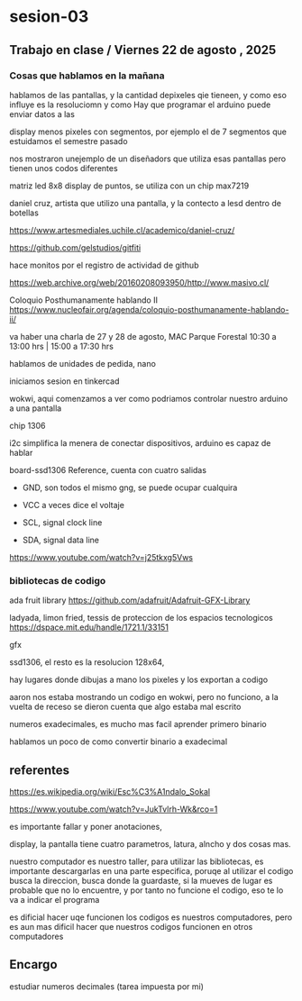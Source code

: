 # sesion-03

## Trabajo en clase / Viernes 22 de agosto , 2025

### Cosas que hablamos en la mañana

hablamos de las pantallas, y la cantidad depixeles qie tieneen, y como eso influye es la resoluciomn y como Hay que programar
el arduino puede enviar datos a las

display menos pixeles con segmentos, por ejemplo el de 7 segmentos que estuidamos el semestre pasado

nos mostraron unejemplo de un diseñadors que utiliza esas pantallas pero tienen unos codos diferentes

matriz led 8x8 display de puntos, se utiliza con un chip max7219

daniel cruz, artista que utilizo una pantalla, y la contecto a lesd dentro de botellas

https://www.artesmediales.uchile.cl/academico/daniel-cruz/

https://github.com/gelstudios/gitfiti

hace monitos por el registro de actividad de github

https://web.archive.org/web/20160208093950/http://www.masivo.cl/

Coloquio Posthumanamente hablando II https://www.nucleofair.org/agenda/coloquio-posthumanamente-hablando-ii/

va haber una charla de 27 y 28 de agosto, MAC Parque Forestal 10:30 a 13:00 hrs | 15:00 a 17:30 hrs

hablamos de unidades de pedida, nano


iniciamos sesion en tinkercad

wokwi, aqui comenzamos a ver como podriamos controlar nuestro arduino a una pantalla

chip 1306

i2c simplifica la menera de conectar dispositivos, arduino es capaz de hablar

board-ssd1306 Reference, cuenta con cuatro salidas 

- GND, son todos el mismo gng, se puede ocupar cualquira

- VCC a veces dice el voltaje

- SCL, signal clock line

- SDA, signal data line

https://www.youtube.com/watch?v=j25tkxg5Vws

### bibliotecas de codigo

ada fruit library https://github.com/adafruit/Adafruit-GFX-Library

ladyada, limon fried, tessis de proteccion de los espacios tecnologicos https://dspace.mit.edu/handle/1721.1/33151

gfx

ssd1306, el resto es la resolucion 128x64, 

hay lugares donde dibujas a mano los pixeles y los exportan a codigo

aaron nos estaba mostrando un codigo en wokwi, pero no funciono, a la vuelta de receso se dieron cuenta que algo estaba mal escrito

numeros exadecimales, es mucho mas facil aprender primero binario

hablamos un poco de como convertir binario a exadecimal



## referentes 

https://es.wikipedia.org/wiki/Esc%C3%A1ndalo_Sokal

https://www.youtube.com/watch?v=JukTvlrh-Wk&rco=1

es importante fallar y poner anotaciones,

display, la pantalla tiene cuatro parametros, latura, alncho y dos cosas mas.

nuestro computador es nuestro taller, para utilizar las bibliotecas, es importante descargarlas en una parte especifica, poruqe al utilizar el codigo busca la direccion, busca donde la guardaste, si la mueves de lugar es probable que no lo encuentre, y por tanto no funcione el codigo, eso te lo va a indicar el programa

es dificial hacer uqe funcionen los codigos es nuestros computadores, pero es aun mas dificil hacer que nuestros codigos funcionen en otros computadores

## Encargo

estudiar numeros decimales (tarea impuesta por mi)

